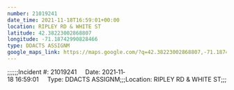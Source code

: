 ```yaml
---
number: 21019241
date_time: 2021-11-18T16:59:01+00:00
location: RIPLEY RD & WHITE ST
latitude: 42.38223002868807
longitude: -71.18742990828466
type: DDACTS ASSIGNM
google_maps_link: https://maps.google.com/?q=42.38223002868807,-71.18742990828466
---
```


;;;;;;Incident #: 21019241     Date: 2021‐11‐18 16:59:01     Type: DDACTS ASSIGNM;;;Location: RIPLEY RD & WHITE ST;;;
